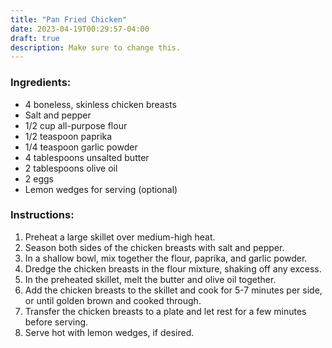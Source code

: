 ```yaml
---
title: "Pan Fried Chicken"
date: 2023-04-19T00:29:57-04:00
draft: true
description: Make sure to change this.
---
```


### Ingredients:

- 4 boneless, skinless chicken breasts
- Salt and pepper
- 1/2 cup all-purpose flour
- 1/2 teaspoon paprika
- 1/4 teaspoon garlic powder
- 4 tablespoons unsalted butter
- 2 tablespoons olive oil
- 2 eggs
- Lemon wedges for serving (optional)

### Instructions:

1. Preheat a large skillet over medium-high heat.
1. Season both sides of the chicken breasts with salt and pepper.
1. In a shallow bowl, mix together the flour, paprika, and garlic powder.
1. Dredge the chicken breasts in the flour mixture, shaking off any excess.
1. In the preheated skillet, melt the butter and olive oil together.
1. Add the chicken breasts to the skillet and cook for 5-7 minutes per side, or until golden brown and cooked through.
1. Transfer the chicken breasts to a plate and let rest for a few minutes before serving.
1. Serve hot with lemon wedges, if desired.